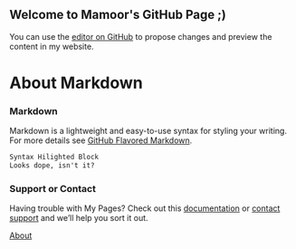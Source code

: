 ## Welcome to Mamoor's GitHub Page ;)

You can use the [editor on GitHub](https://github.com/MamoorJaanKhan/mamoorjaankhan.github.io) to propose changes and preview the content in my website.

# About Markdown

### Markdown

Markdown is a lightweight and easy-to-use syntax for styling your writing.
For more details see [GitHub Flavored Markdown](https://guides.github.com/features/mastering-markdown/).

```markdown
Syntax Hilighted Block
Looks dope, isn't it?
```

### Support or Contact

Having trouble with My Pages? Check out this [documentation](https://help.github.com/categories/github-pages-basics/) or [contact support](https://github.com/contact) and we’ll help you sort it out.


[About](https://mamoorjaankhan.github.io/about)
